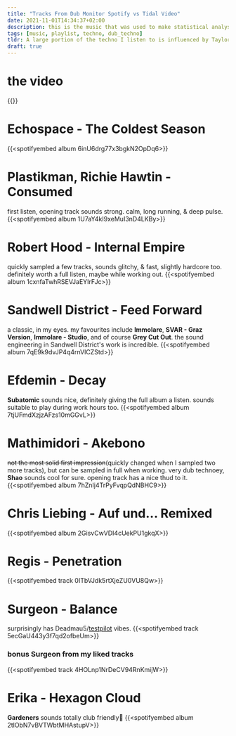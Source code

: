 ```yaml
---
title: "Tracks From Dub Monitor Spotify vs Tidal Video"
date: 2021-11-01T14:34:37+02:00
description: this is the music that was used to make statistical analysis of which platform offers more techno music.
tags: [music, playlist, techno, dub_techno]
tldr: A large portion of the techno I listen to is influenced by Taylor's curation, you may find something you like too, fellow techno head.
draft: true
---
```



# the video
{{<youtube nRe4YDmfYuk>}}

# Echospace - The Coldest Season
{{<spotifyembed album 6inU6drg77x3bgkN2OpDq6>}}

# Plastikman, Richie Hawtin - Consumed
first listen, opening track sounds strong. calm, long running, & deep pulse.
{{<spotifyembed album 1U7aY4kI9xeMuI3nD4LKBy>}}

# Robert Hood - Internal Empire
quickly sampled a few tracks, sounds glitchy, & fast, slightly hardcore too. definitely worth a full listen, maybe while working out.
{{<spotifyembed album 1cxnfaTwhRSEVJaEYIrFJc>}}

# Sandwell District - Feed Forward
a classic, in my eyes. my favourites include **Immolare**, **SVAR - Graz Version**, **Immolare - Studio**, and of course **Grey Cut Out**. the sound engineering in Sandwell District's work is incredible.
{{<spotifyembed album 7qE9k9dvJP4q4rnVlCZStd>}}

# Efdemin - Decay
**Subatomic** sounds nice, definitely giving the full album a listen. sounds suitable to play during work hours too.
{{<spotifyembed album 7tjUFmdXzjzAFzs10mGGvL>}}

# Mathimidori - Akebono
~~not the most solid first impression~~(quickly changed when I sampled two more tracks), but can be sampled in full when working. very dub technoey, **Shao** sounds cool for sure. opening track has a nice thud to it.
{{<spotifyembed album 7hZnIj4TrPyFvqpQdNBHC9>}}

# Chris Liebing - Auf und... Remixed
{{<spotifyembed album 2GisvCwVDI4cUekPU1gkqX>}}

# Regis - Penetration
{{<spotifyembed track 0ITbVJdk5rtXjeZU0VU8Qw>}}

# Surgeon - Balance
surprisingly has Deadmau5/[testpilot](https://www.youtube.com/watch?v=rcekJiPkkCk) vibes.
{{<spotifyembed track 5ecGaU443y3f7qd2ofbeUm>}}
### bonus Surgeon from my liked tracks
{{<spotifyembed track 4HOLnp1NrDeCV94RnKmijW>}}

# Erika - Hexagon Cloud
**Gardeners** sounds totally club friendly🙌
{{<spotifyembed album 2tlObN7vBVTWbtMHAstupV>}}
